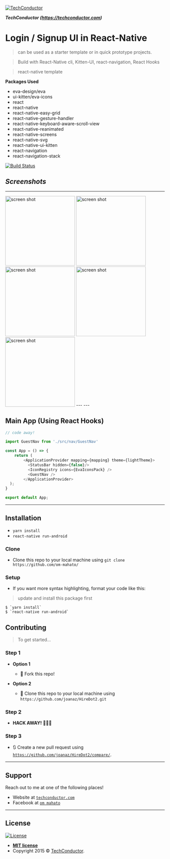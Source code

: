 <a href="https://techconductor.com"><img src="https://www.techconductor.com/assets/images/nav2.png" title="TechConductor" alt="TechConductor"></a>

***TechConductor (https://techconductor.com)***

# Login / Signup UI in React-Native 

> can be used as a starter template or in quick prototype projects.

> Build with React-Native cli, Kitten-UI, react-navigation, React Hooks

> react-native template

**Packages Used**

- eva-design/eva
- ui-kitten/eva-icons
- react
- react-native
- react-native-easy-grid
- react-native-gesture-handler
- react-native-keyboard-aware-scroll-view
- react-native-reanimated
- react-native-screens
- react-native-svg
- react-native-ui-kitten
- react-navigation
- react-navigation-stack

[![Build Status](http://img.shields.io/travis/badges/badgerbadgerbadger.svg?style=flat-square)](https://travis-ci.org/badges/badgerbadgerbadger) 


***Screenshots***
---
---
<img width="220" alt="screen shot" src="https://www.techconductor.com/assets/images/payStripe-images/sc1.jpeg"> 
<img width="220" alt="screen shot" src="https://www.techconductor.com/assets/images/payStripe-images/sc2.jpeg"> 
<img width="220" alt="screen shot" src="https://www.techconductor.com/assets/images/payStripe-images/sc3.jpeg"> 
<img width="220" alt="screen shot" src="https://www.techconductor.com/assets/images/payStripe-images/sc4.jpeg"> 
<img width="220" alt="screen shot" src="https://www.techconductor.com/assets/images/payStripe-images/sc5.jpeg"> 
---
---


## Main App (Using React Hooks)

```javascript
// code away!

import GuestNav from './src/nav/GuestNav'

const App = () => {
    return (
        <ApplicationProvider mapping={mapping} theme={lightTheme}>
          <StatusBar hidden={false}/>
          <IconRegistry icons={EvaIconsPack} />
          <GuestNav />
        </ApplicationProvider>
  );
}

export default App;
```

---

## Installation

- `yarn install`
- `react-native run-android`

### Clone

- Clone this repo to your local machine using `git clone https://github.com/om-mahato/`

### Setup

- If you want more syntax highlighting, format your code like this:

> update and install this package first

```shell
$ `yarn install`
$ `react-native run-android`
```



## Contributing

> To get started...

### Step 1

- **Option 1**
    - 🍴 Fork this repo!

- **Option 2**
    - 👯 Clone this repo to your local machine using `https://github.com/joanaz/HireDot2.git`

### Step 2

- **HACK AWAY!** 🔨🔨🔨

### Step 3

- 🔃 Create a new pull request using <a href="https://github.com/joanaz/HireDot2/compare/" target="_blank">`https://github.com/joanaz/HireDot2/compare/`</a>.

---



## Support

Reach out to me at one of the following places!

- Website at <a href="https://techconductor.com" target="_blank">`techconductor.com`</a>
- Facebook at <a href="https://facebook.com/ommahato121" target="_blank">`om mahato`</a>
---


## License

[![License](http://img.shields.io/:license-mit-blue.svg?style=flat-square)](http://badges.mit-license.org)

- **[MIT license](https://techconductor.com)**
- Copyright 2015 © <a href="https://techconductor.com" target="_blank">TechConductor</a>.
